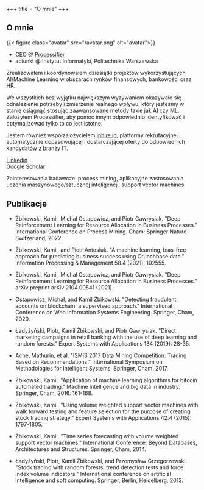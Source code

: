 +++
title = "O mnie"
+++

## O mnie

{{< figure class="avatar" src="/avatar.png" alt="avatar">}}

- CEO @ [Processifier](https://processifier.com) 
- adiunkt @ Instytut Informatyki, Politechnika Warszawska
 
Zrealizowałem i koordynowałem dziesiątki projektów wykorzystujących AI/Machine Learning w obszarach rynków finansowych, bankowości oraz HR. 

We wszystkich bez wyjątku największym wyzywaniem okazywało się odnalezienie potrzeby i zmierzenie realnego wpływu, który jesteśmy w stanie osiągnąć stosując zaawansowane metody takie jak AI czy ML. Założyłem Processifier, aby pomóc innym odpowiednio identyfikować i optymalizować tylko to co jest istotne. 

Jestem również współzałożycielem [inhire.io](https://inhire.io), platformy rekrutacyjnej automatycznie dopasowującej i dostarczającej oferty do odpowiednich kandydatów z branży IT. 

[Linkedin](https://www.linkedin.com/in/zbikowski-kamil/)<br/>
[Google Scholar](https://scholar.google.pl/citations?user=FoD-La4AAAAJ&hl=en)

Zainteresowania badawcze: process mining, aplikacyjne zastosowania uczenia maszynowego/sztucznej inteligencji, support vector machines
## Publikacje

- Żbikowski, Kamil, Michał Ostapowicz, and Piotr Gawrysiak. "Deep Reinforcement Learning for Resource Allocation in Business Processes." International Conference on Process Mining. Cham: Springer Nature Switzerland, 2022.

- Żbikowski, Kamil, and Piotr Antosiuk. "A machine learning, bias-free approach for predicting business success using Crunchbase data." Information Processing & Management 58.4 (2021): 102555.

- Żbikowski, Kamil, Michał Ostapowicz, and Piotr Gawrysiak. "Deep Reinforcement Learning for Resource Allocation in Business Processes." arXiv preprint arXiv:2104.00541 (2021).

- Ostapowicz, Michał, and Kamil Żbikowski. "Detecting fraudulent accounts on blockchain: a supervised approach." International Conference on Web Information Systems Engineering. Springer, Cham, 2020.

- Ładyżyński, Piotr, Kamil Żbikowski, and Piotr Gawrysiak. "Direct marketing campaigns in retail banking with the use of deep learning and random forests." Expert Systems with Applications 134 (2019): 28-35.

- Aché, Mathurin, et al. "ISMIS 2017 Data Mining Competition: Trading Based on Recommendations." International Symposium on Methodologies for Intelligent Systems. Springer, Cham, 2017.

- Żbikowski, Kamil. "Application of machine learning algorithms for bitcoin automated trading." Machine intelligence and big data in industry. Springer, Cham, 2016. 161-168.

- Żbikowski, Kamil. "Using volume weighted support vector machines with walk forward testing and feature selection for the purpose of creating stock trading strategy." Expert Systems with Applications 42.4 (2015): 1797-1805.

- Żbikowski, Kamil. "Time series forecasting with volume weighted support vector machines." International Conference: Beyond Databases, Architectures and Structures. Springer, Cham, 2014.

- Ładyżyński, Piotr, Kamil Żbikowski, and Przemysław Grzegorzewski. "Stock trading with random forests, trend detection tests and force index volume indicators." International conference on artificial intelligence and soft computing. Springer, Berlin, Heidelberg, 2013.



